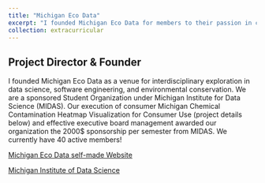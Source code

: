 ```yaml
---
title: "Michigan Eco Data"
excerpt: "I founded Michigan Eco Data for members to their passion in computing and data-driven discovery to solve environmental problems. We are currently a sponsored student organization with 40 active members. <br/><img src='/images/eco_data.png'>"
collection: extracurricular
---
```


Project Director & Founder
-----
I founded Michigan Eco Data as a venue for interdisciplinary exploration in data science, software engineering, and environmental conservation. We are a sponsored Student Organization under Michigan Institute for Data Science (MIDAS). Our execution of consumer Michigan Chemical Contamination Heatmap Visualization for Consumer Use (project details below) and effective executive board management awarded our organization the 2000$ sponsorship per semester from MIDAS. We currently have 40 active members!

[Michigan Eco Data self-made Website](https://umecodata.github.io/website/index.html)

[Michigan Institute of Data Science](https://midas.umich.edu/student-community/#student-teams)